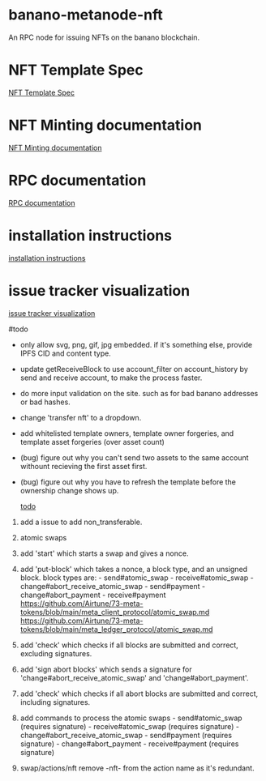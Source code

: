 # banano-metanode-nft

An RPC node for issuing NFTs on the banano blockchain.

# NFT Template Spec

  [NFT Template Spec](https://github.com/Airtune/73-meta-tokens/blob/main/mint_nft.md)

# NFT Minting documentation

  [NFT Minting documentation](docs/creating-nfts.md)

# RPC documentation

  [RPC documentation](docs/documentation.md)

# installation instructions

  [installation instructions](docs/installation.md)

# issue tracker visualization

  [issue tracker visualization](https://9-volt.github.io/bug-life/?repo=BananoCoin/banano-metanode-nft)

#todo
- only allow svg, png, gif, jpg embedded.
if it's something else, provide IPFS CID and content type.

- update getReceiveBlock to use account_filter on account_history by send and receive account, to make the process faster.

- do more input validation on the site. such as for bad banano addresses or bad hashes.
- change 'transfer nft' to a dropdown.
- add whitelisted template owners, template owner forgeries, and template asset forgeries (over asset count)
- (bug) figure out why you can't send two assets to the same account withount recieving the first asset first.
- (bug) figure out why you have to refresh the template before the ownership change shows up.

  [todo](https://github.com/BananoCoin/banano-metanode-nft/issues)

1. add a issue to add non_transferable.

2. atomic swaps
  1. add 'start' which starts a swap and gives a nonce.
  2. add 'put-block' which takes a nonce, a block type, and an unsigned block.
    block types are:
    - send#atomic_swap
    - receive#atomic_swap
    - change#abort_receive_atomic_swap
    - send#payment
    - change#abort_payment
    - receive#payment
    https://github.com/Airtune/73-meta-tokens/blob/main/meta_client_protocol/atomic_swap.md
    https://github.com/Airtune/73-meta-tokens/blob/main/meta_ledger_protocol/atomic_swap.md
  3. add 'check' which checks if all blocks are submitted and correct, excluding signatures.
  4. add 'sign abort blocks' which sends a signature for 'change#abort_receive_atomic_swap' and 'change#abort_payment'.
  5. add 'check' which checks if all abort blocks are submitted and correct, including signatures.
  6. add commands to process the atomic swaps
    - send#atomic_swap (requires signature)
    - receive#atomic_swap (requires signature)
    - change#abort_receive_atomic_swap
    - send#payment (requires signature)
    - change#abort_payment
    - receive#payment (requires signature)

3. swap/actions/nft remove -nft- from the action name as it's redundant.
